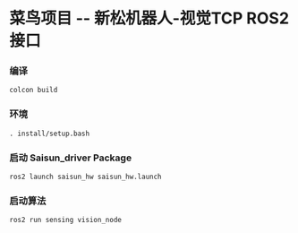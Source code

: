 # 菜鸟项目 -- 新松机器人-视觉TCP ROS2接口

### 编译

`colcon build`

### 环境

`. install/setup.bash`

### 启动 Saisun_driver Package

`ros2 launch saisun_hw saisun_hw.launch`


### 启动算法

`ros2 run sensing vision_node`
